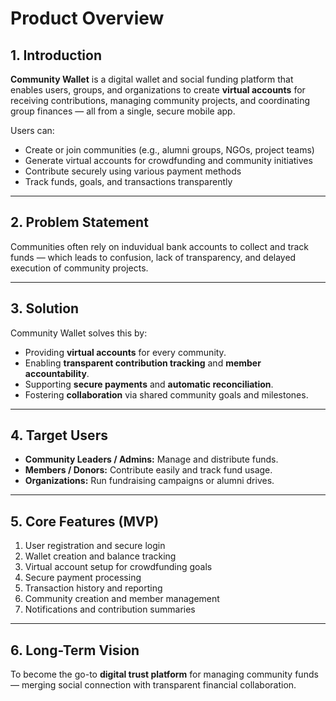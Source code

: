 # Product Overview

## 1. Introduction
**Community Wallet** is a digital wallet and social funding platform that enables users, groups, and organizations to create **virtual accounts** for receiving contributions, managing community projects, and coordinating group finances — all from a single, secure mobile app.

Users can:
- Create or join communities (e.g., alumni groups, NGOs, project teams)
- Generate virtual accounts for crowdfunding and community initiatives
- Contribute securely using various payment methods
- Track funds, goals, and transactions transparently

---

## 2. Problem Statement
Communities often rely on induvidual bank accounts to collect and track funds — which leads to confusion, lack of transparency, and delayed execution of community projects.

---

## 3. Solution
Community Wallet solves this by:
- Providing  **virtual accounts** for every community.
- Enabling **transparent contribution tracking** and **member accountability**.
- Supporting **secure payments** and **automatic reconciliation**.
- Fostering **collaboration** via shared community goals and milestones.

---

## 4. Target Users
- **Community Leaders / Admins:** Manage and distribute funds.
- **Members / Donors:** Contribute easily and track fund usage.
- **Organizations:** Run fundraising campaigns or alumni drives.

---

## 5. Core Features (MVP)
1. User registration and secure login  
2. Wallet creation and balance tracking  
3. Virtual account setup for crowdfunding goals  
4. Secure payment processing  
5. Transaction history and reporting  
6. Community creation and member management  
7. Notifications and contribution summaries  

---

## 6. Long-Term Vision
To become the go-to **digital trust platform** for managing community funds — merging social connection with transparent financial collaboration.
